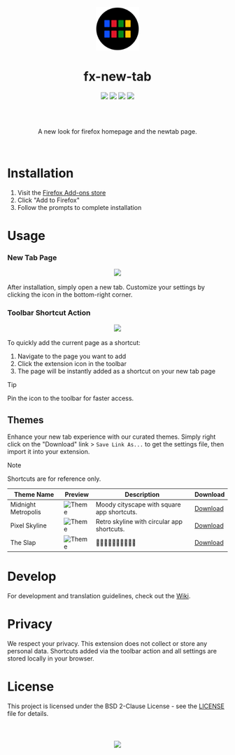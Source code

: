 <p align="center">
  <img src="src/assets/icons/icon.svg" width=100>
</p>
<h1 align="center">
  fx-new-tab
</h1>
<p align="center">
  <img src=https://img.shields.io/badge/TypeScript-007ACC?style=for-the-badge&logo=typescript&logoColor=white>
  <img src=https://img.shields.io/badge/Bootstrap-563D7C?style=for-the-badge&logo=bootstrap&logoColor=white>
  <img src=https://img.shields.io/badge/Gulp-CF4647?style=for-the-badge&logo=gulp&logoColor=white>
  <img src=https://img.shields.io/badge/npm-CB3837?style=for-the-badge&logo=npm&logoColor=white>
</p>
<br><br>
<p align="center">
  A new look for firefox homepage and the newtab page.
</p>
<br>

# Installation

1. Visit the [Firefox Add-ons store](https://addons.mozilla.org/en-US/firefox/addon/fx-new-tab)
2. Click "Add to Firefox"
3. Follow the prompts to complete installation

# Usage

### New Tab Page

<p align="center">
  <img width=50% src="https://github.com/enfyna/fx-new-tab/assets/91965312/eac87b30-8239-4e61-95d7-b688a9da476b">
</p>

After installation, simply open a new tab. Customize your settings by clicking the icon in the bottom-right corner.

### Toolbar Shortcut Action

<p align="center">
  <img width=50% src="https://github.com/enfyna/fx-new-tab/assets/91965312/5c15842a-3b8e-4278-848f-7e63ee8c3cdb">
</p>

To quickly add the current page as a shortcut:
1. Navigate to the page you want to add
2. Click the extension icon in the toolbar
3. The page will be instantly added as a shortcut on your new tab page

> [!TIP]
> Pin the icon to the toolbar for faster access.

## Themes

Enhance your new tab experience with our curated themes. Simply right click on the "Download" link > `Save Link As...` to get the settings file, then import it into your extension.

> [!NOTE]
> Shortcuts are for reference only.

| Theme Name | Preview | Description | Download |
|------------|---------|-------------|----------|
| Midnight Metropolis | ![Theme](https://github.com/enfyna/fx-new-tab/assets/91965312/a51ea16d-41bd-4e69-ba47-0b0da1c91063) | Moody cityscape with square app shortcuts. | [Download](https://raw.githubusercontent.com/enfyna/fx-new-tab/main/themes/MidnightMetropolis.json) |
| Pixel Skyline | ![Theme](https://github.com/enfyna/fx-new-tab/assets/91965312/404d23ca-df98-4651-a72d-30fa18cc7aa8) | Retro skyline with circular app shortcuts. | [Download](https://github.com/enfyna/fx-new-tab/blob/main/themes/PixelSkyline.json) |
| The Slap | ![Theme](https://github.com/user-attachments/assets/c5ba6fb9-60a4-4bb0-9203-0f5282055ade) | 👋💥👋💥👋💥👋💥👋💥 | [Download](https://github.com/enfyna/fx-new-tab/blob/main/themes/TheSlap.json) |


# Develop

For development and translation guidelines, check out the [Wiki](https://github.com/enfyna/fx-new-tab/wiki).

# Privacy

We respect your privacy. This extension does not collect or store any personal data. Shortcuts added via the toolbar action and all settings are stored locally in your browser.

# License

This project is licensed under the BSD 2-Clause License - see the [LICENSE](https://github.com/enfyna/fx-new-tab/blob/main/LICENSE) file for details.

<br>

<h3 align="center">
  <a href="https://addons.mozilla.org/en-US/firefox/addon/fx-new-tab">
    <img src="https://github.com/enfyna/fx-new-tab/assets/91965312/3364e8d9-8220-4379-8822-289f142b7543" />
  </a>
</h3>

<br>
